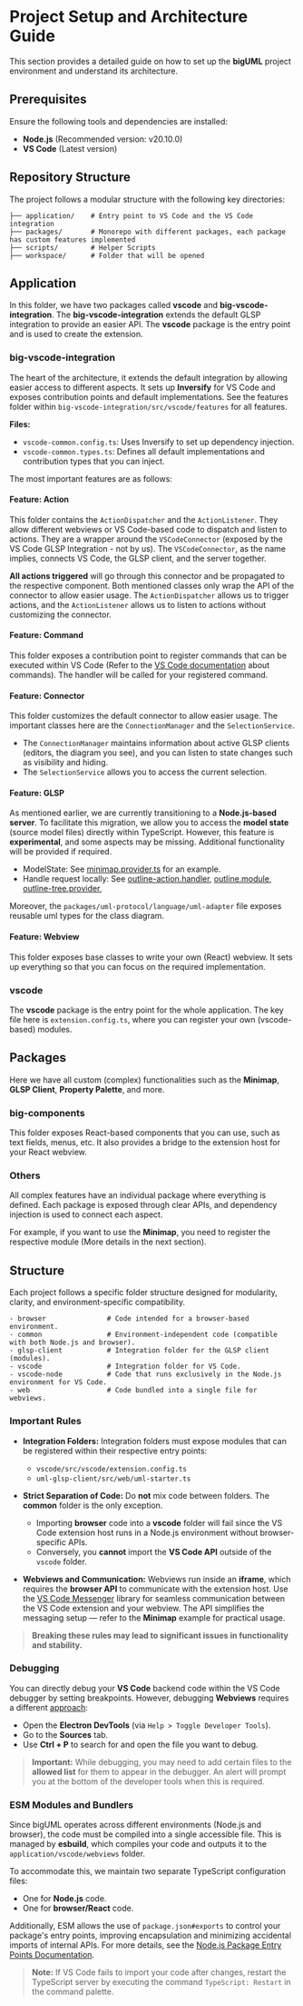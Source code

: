 # Project Setup and Architecture Guide

This section provides a detailed guide on how to set up the **bigUML** project environment and understand its architecture.

## Prerequisites

Ensure the following tools and dependencies are installed:

- **Node.js** (Recommended version: v20.10.0)
- **VS Code** (Latest version)

## Repository Structure

The project follows a modular structure with the following key directories:

```
├── application/    # Entry point to VS Code and the VS Code integration
├── packages/       # Monorepo with different packages, each package has custom features implemented
├── scripts/        # Helper Scripts
├── workspace/      # Folder that will be opened
```

## Application

In this folder, we have two packages called **vscode** and **big-vscode-integration**. The **big-vscode-integration** extends the default GLSP integration to provide an easier API. The **vscode** package is the entry point and is used to create the extension.

### big-vscode-integration

The heart of the architecture, it extends the default integration by allowing easier access to different aspects. It sets up **Inversify** for VS Code and exposes contribution points and default implementations. See the features folder within `big-vscode-integration/src/vscode/features` for all features.

**Files:**

- `vscode-common.config.ts`: Uses Inversify to set up dependency injection.
- `vscode-common.types.ts`: Defines all default implementations and contribution types that you can inject.

The most important features are as follows:

#### Feature: Action

This folder contains the `ActionDispatcher` and the `ActionListener`. They allow different webviews or VS Code-based code to dispatch and listen to actions. They are a wrapper around the `VSCodeConnector` (exposed by the VS Code GLSP Integration - not by us). The `VSCodeConnector`, as the name implies, connects VS Code, the GLSP client, and the server together.

**All actions triggered** will go through this connector and be propagated to the respective component. Both mentioned classes only wrap the API of the connector to allow easier usage. The `ActionDispatcher` allows us to trigger actions, and the `ActionListener` allows us to listen to actions without customizing the connector.

#### Feature: Command

This folder exposes a contribution point to register commands that can be executed within VS Code (Refer to the [VS Code documentation](https://code.visualstudio.com/api) about commands). The handler will be called for your registered command.

#### Feature: Connector

This folder customizes the default connector to allow easier usage. The important classes here are the `ConnectionManager` and the `SelectionService`.

- The `ConnectionManager` maintains information about active GLSP clients (editors, the diagram you see), and you can listen to state changes such as visibility and hiding.
- The `SelectionService` allows you to access the current selection.

#### Feature: GLSP

As mentioned earlier, we are currently transitioning to a **Node.js-based server**. To facilitate this migration, we allow you to access the **model state** (source model files) directly within TypeScript. However, this feature is **experimental**, and some aspects may be missing. Additional functionality will be provided if required.

- ModelState: See [minimap.provider.ts](../packages/big-minimap/src/vscode/minimap.provider.ts) for an example.
- Handle request locally: See [outline-action.handler](../packages/big-outline/src/vscode/outline-action.handler.ts), [outline.module](../packages/big-outline/src/vscode/outline.module.ts),
  [outline-tree.provider](../packages/big-outline/src/vscode/outline-tree.provider),

Moreover, the `packages/uml-protocol/language/uml-adapter` file exposes reusable uml types for the class diagram.

#### Feature: Webview

This folder exposes base classes to write your own (React) webview. It sets up everything so that you can focus on the required implementation.

### vscode

The **vscode** package is the entry point for the whole application. The key file here is `extension.config.ts`, where you can register your own (vscode-based) modules.

## Packages

Here we have all custom (complex) functionalities such as the **Minimap**, **GLSP Client**, **Property Palette**, and more.

### big-components

This folder exposes React-based components that you can use, such as text fields, menus, etc. It also provides a bridge to the extension host for your React webview.

### Others

All complex features have an individual package where everything is defined. Each package is exposed through clear APIs, and dependency injection is used to connect each aspect.

For example, if you want to use the **Minimap**, you need to register the respective module (More details in the next section).

## Structure

Each project follows a specific folder structure designed for modularity, clarity, and environment-specific compatibility.

```
- browser               # Code intended for a browser-based environment.
- common                # Environment-independent code (compatible with both Node.js and browser).
- glsp-client           # Integration folder for the GLSP client (modules).
- vscode                # Integration folder for VS Code.
- vscode-node           # Code that runs exclusively in the Node.js environment for VS Code.
- web                   # Code bundled into a single file for webviews.
```

### Important Rules

- **Integration Folders:** Integration folders must expose modules that can be registered within their respective entry points:

    - `vscode/src/vscode/extension.config.ts`
    - `uml-glsp-client/src/web/uml-starter.ts`

- **Strict Separation of Code:** Do **not** mix code between folders. The **common** folder is the only exception.

    - Importing **browser** code into a **vscode** folder will fail since the VS Code extension host runs in a Node.js environment without browser-specific APIs.
    - Conversely, you **cannot** import the **VS Code API** outside of the `vscode` folder.

- **Webviews and Communication:**
  Webviews run inside an **iframe**, which requires the **browser API** to communicate with the extension host. Use the [VS Code Messenger](https://github.com/TypeFox/vscode-messenger) library for seamless communication between the VS Code extension and your webview. The API simplifies the messaging setup — refer to the **Minimap** example for practical usage.

> **Breaking these rules may lead to significant issues in functionality and stability.**

### Debugging

You can directly debug your **VS Code** backend code within the VS Code debugger by setting breakpoints. However, debugging **Webviews** requires a different [approach](https://code.visualstudio.com/api/extension-guides/webview#inspecting-and-debugging-webviews):

- Open the **Electron DevTools** (via `Help > Toggle Developer Tools`).
- Go to the **Sources** tab.
- Use **Ctrl + P** to search for and open the file you want to debug.

> **Important:** While debugging, you may need to add certain files to the **allowed list** for them to appear in the debugger. An alert will prompt you at the bottom of the developer tools when this is required.

### ESM Modules and Bundlers

Since bigUML operates across different environments (Node.js and browser), the code must be compiled into a single accessible file. This is managed by **esbuild**, which compiles your code and outputs it to the `application/vscode/webviews` folder.

To accommodate this, we maintain two separate TypeScript configuration files:

- One for **Node.js** code.
- One for **browser/React** code.

Additionally, ESM allows the use of `package.json#exports` to control your package's entry points, improving encapsulation and minimizing accidental imports of internal APIs. For more details, see the [Node.js Package Entry Points Documentation](https://nodejs.org/api/packages.html#package-entry-points).

> **Note:** If VS Code fails to import your code after changes, restart the TypeScript server by executing the command `TypeScript: Restart` in the command palette.
